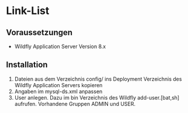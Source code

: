 # Link-List

## Voraussetzungen

* Wildfly Application Server Version 8.x

## Installation

1. Dateien aus dem Verzeichnis config/ ins Deployment Verzeichnis des Wildfly Application Servers kopieren
2. Angaben im mysql-ds.xml anpassen
3. User anlegen. Dazu im bin Verzeichnis des Wildfly add-user.[bat,sh] aufrufen. Vorhandene Gruppen ADMIN und USER.